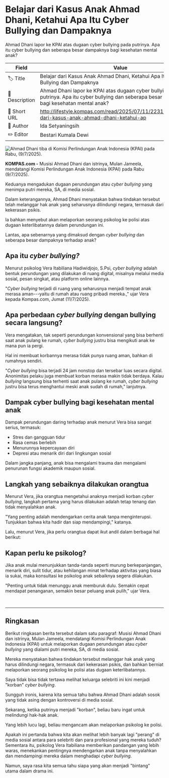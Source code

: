 # Belajar dari Kasus Anak Ahmad Dhani, Ketahui Apa Itu Cyber Bullying dan Dampaknya

Ahmad Dhani lapor ke KPAI atas dugaan cyber bullying pada putrinya. Apa itu cyber bullying dan seberapa besar dampaknya bagi kesehatan mental anak?

| Field         | Value                                                       |
|---------------|-------------------------------------------------------------|
| 🏷️ Title       | Belajar dari Kasus Anak Ahmad Dhani, Ketahui Apa Itu Cyber Bullying dan Dampaknya |
| 📝 Description | Ahmad Dhani lapor ke KPAI atas dugaan cyber bullying pada putrinya. Apa itu cyber bullying dan seberapa besar dampaknya bagi kesehatan mental anak? |
| 🔗 Short URL   | http://lifestyle.kompas.com/read/2025/07/11/223100120/belajar-dari-kasus-anak-ahmad-dhani-ketahui-ap |
| 👤 Author      | Ida Setyaningsih  |
| ✏️ Editor      | Bestari Kumala Dewi |

![Ahmad Dhani tiba di Komisi Perlindungan Anak Indonesia (KPAI) pada Rabu, (9/7/2025).](https://asset.kompas.com/crops/lvJgNLkhzXKKwdBIa0xCWDY9a8U=/0x0:0x0/750x500/data/photo/2025/07/09/686df0b4b39be.jpg)

**KOMPAS.com -** Musisi Ahmad Dhani dan istrinya, Mulan Jameela, mendatangi Komisi Perlindungan Anak Indonesia (KPAI) pada Rabu (9/7/2025).

Keduanya mengadukan dugaan perundungan atau *cyber bullying* yang menimpa putri mereka, SA, di media sosial.

Dalam keterangannya, Ahmad Dhani menyatakan bahwa tindakan tersebut telah melanggar hak anak yang seharusnya dilindungi negara, termasuk dari kekerasan psikis.

Ia bahkan menyebut akan melaporkan seorang psikolog ke polisi atas dugaan keterlibatannya dalam perundungan ini.

Lantas, apa sebenarnya yang dimaksud dengan *cyber bullying* dan seberapa besar dampaknya terhadap anak?

## Apa itu *cyber bullying?*

Menurut psikolog Vera Itabiliana Hadiwidjojo, S.Psi, *cyber bullying* adalah bentuk perundungan yang dilakukan di ruang digital, misalnya melalui media sosial, pesan singkat, atau platform online lainnya.

\"*Cyber bullying* terjadi di ruang yang seharusnya menjadi tempat anak merasa aman---yaitu di rumah atau ruang pribadi mereka.,\" ujar Vera kepada Kompas.com, Jumat (11/7/2025).

## Apa perbedaan *cyber bullying* dengan bullying secara langsung?

Vera mengatakan, tak seperti perundungan konvensional yang bisa berhenti saat anak pulang ke rumah, *cyber bullying* justru bisa mengikuti anak ke mana pun ia pergi.

Hal ini membuat korbannya merasa tidak punya ruang aman, bahkan di rumahnya sendiri.

\"*Cyber bullying* bisa terjadi 24 jam nonstop dan tersebar luas secara digital. Anonimitas pelaku juga membuat korban merasa makin tidak berdaya. Kalau *bullying* langsung bisa terhenti saat anak pulang ke rumah, *cyber bullying* justru bisa terus menghantui meski anak sudah di rumah,\" lanjutnya.

## Dampak cyber bullying bagi kesehatan mental anak

Dampak perundungan daring terhadap anak menurut Vera bisa sangat serius, termasuk:

- Stres dan gangguan tidur
- Rasa cemas berlebih
- Menurunnya kepercayaan diri
- Depresi atau menarik diri dari lingkungan sosial

Dalam jangka panjang, anak bisa mengalami trauma dan mengalami penurunan fungsi akademik maupun sosial.

## Langkah yang sebaiknya dilakukan orangtua

Menurut Vera, jika orangtua mengetahui anaknya menjadi korban *cyber bullying*, langkah pertama yang harus dilakukan adalah tetap tenang dan tidak menyalahkan anak.

\"Yang penting adalah mendengarkan cerita anak tanpa menginterupsi. Tunjukkan bahwa kita hadir dan siap mendampingi,\" katanya.

Lalu, menurut Vera, jika perlu orangtua dapat ikut andil dalam berbagai hal berikut:

## Kapan perlu ke psikolog?

Jika anak mulai menunjukkan tanda-tanda seperti murung berkepanjangan, menarik diri, sulit tidur, atau kehilangan minat terhadap aktivitas yang biasa ia sukai, maka konsultasi ke psikolog anak sebaiknya segera dilakukan.

\"Penting untuk tidak menunggu anak memburuk dulu. Semakin cepat mendapat penanganan, semakin besar peluang anak pulih,\" ujar Vera.

 

---
## Ringkasan

Berikut ringkasan berita tersebut dalam satu paragraf: Musisi Ahmad Dhani dan istrinya, Mulan Jameela, mendatangi Komisi Perlindungan Anak Indonesia (KPAI) untuk melaporkan dugaan perundungan atau *cyber bullying* yang dialami putri mereka, SA, di media sosial.

 Mereka menyatakan bahwa tindakan tersebut melanggar hak anak yang harus dilindungi negara, termasuk dari kekerasan psikis, dan bahkan berniat melaporkan seorang psikolog ke polisi atas dugaan keterlibatannya.



Saya tidak bisa tidak tertawa melihat keluarga selebriti ini kini menjadi "korban" *cyber bullying*.

 Sungguh ironis, karena kita semua tahu bahwa Ahmad Dhani adalah sosok yang tidak asing dengan kontroversi di media sosial.

 Sekarang, ketika putrinya menjadi "korban", beliau baru ingat untuk melindungi hak-hak anak.

 Yang lebih lucu lagi, beliau mengancam akan melaporkan psikolog ke polisi.

 Apakah ini pertanda bahwa kita akan melihat lebih banyak lagi "perang" di media sosial antara para selebriti dan para profesional yang mereka tuduh? Sementara itu, psikolog Vera Itabiliana memberikan pandangan yang lebih waras, menekankan pentingnya mendengarkan anak tanpa menyalahkan dan mendampingi mereka dalam menghadapi *cyber bullying*.

 Namun, saya rasa kita semua tahu siapa yang akan menjadi "bintang" utama dalam drama ini.

